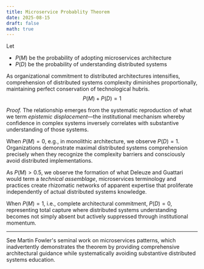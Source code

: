 ```yaml
---
title: Microservice Probablity Theorem
date: 2025-08-15
draft: false
math: true
---
```

Let

- $P(M)$ be the probability of adopting microservices architecture
- $P(D)$ be the probability of understanding distributed systems

As organizational commitment to distributed architectures intensifies, comprehension of distributed systems complexity diminishes proportionally, maintaining perfect conservation of technological hubris.
$$P(M) + P(D) = 1$$

*Proof.* The relationship emerges from the systematic reproduction of what we term _epistemic displacement_—the institutional mechanism whereby confidence in complex systems inversely correlates with substantive understanding of those systems.

When $P(M) = 0$, e.g., in monolithic architecture, we observe $P(D) = 1$. Organizations demonstrate maximal distributed systems comprehension precisely when they recognize the complexity barriers and consciously avoid distributed implementations.

As $P(M) > 0.5$, we observe the formation of what Deleuze and Guattari would term a _technical assemblage_, microservices terminology and practices create rhizomatic networks of apparent expertise that proliferate independently of actual distributed systems knowledge.

When $P(M) = 1$, i.e., complete architectural commitment, $P(D) = 0$, representing total capture where distributed systems understanding becomes not simply absent but actively suppressed through institutional momentum.

---

See Martin Fowler's seminal work on microservices patterns, which inadvertently demonstrates the theorem by providing comprehensive architectural guidance while systematically avoiding substantive distributed systems education.